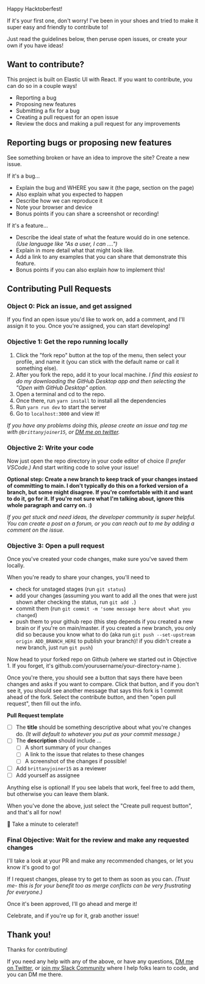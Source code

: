 Happy Hacktoberfest!

If it's your first one, don't worry! I've been in your shoes and tried to make it super easy and friendly to contribute to!

Just read the guidelines below, then peruse open issues, or create your own if you have ideas!

## Want to contribute?

This project is built on Elastic UI with React. If you want to contribute, you can do so in a couple ways!

- Reporting a bug
- Proposing new features
- Submitting a fix for a bug
- Creating a pull request for an open issue
- Review the docs and making a pull request for any improvements

## Reporting bugs or proposing new features

See something broken or have an idea to improve the site? Create a new issue.

If it's a bug...

- Explain the bug and WHERE you saw it (the page, section on the page)
- Also explain what you expected to happen
- Describe how we can reproduce it
- Note your browser and device
- Bonus points if you can share a screenshot or recording!

If it's a feature...

- Describe the ideal state of what the feature would do in one setence. _(Use language like "As a user, I can ....")_
- Explain in more detail what that might look like.
- Add a link to any examples that you can share that demonstrate this feature.
- Bonus points if you can also explain _how_ to implement this!

## Contributing Pull Requests

### Object 0: Pick an issue, and get assigned

If you find an open issue you'd like to work on, add a comment, and I'll assign it to you. Once you're assigned, you can start developing!

### Objective 1: Get the repo running locally

1. Click the "fork repo" button at the top of the menu, then select your profile, and name it (you can stick with the default name or call it something else).
2. After you fork the repo, add it to your local machine. _I find this easiest to do my downloading the GitHub Desktop app and then selecting the "Open with GitHub Desktop" option._
3. Open a terminal and cd to the repo.
4. Once there, run `yarn install` to install all the dependencies
5. Run `yarn run dev` to start the server
6. Go to `localhost:3000` and view it!

_If you have any problems doing this, please create an issue and tag me with `@brittanyjoiner15`, or [DM me on twitter](https://twitter.com/britt_joiner)._

### Objective 2: Write your code

Now just open the repo directory in your code editor of choice _(I prefer VSCode.)_ And start writing code to solve your issue!

**Optional step: Create a new branch to keep track of your changes instaed of committing to main. I don't typically do this on a forked version of a branch, but some might disagree. If you're comfortable with it and want to do it, go for it. If you're not sure what I'm talking about, ignore this whole paragraph and carry on. :)**

_If you get stuck and need ideas, the developer community is super helpful. You can create a post on a forum, or you can reach out to me by adding a comment on the issue._

### Objective 3: Open a pull request

Once you've created your code changes, make sure you've saved them locally.

When you're ready to share your changes, you'll need to

- check for unstaged stages (run `git status`)
- add your changes (assuming you want to add all the ones that were just shown after checking the status, run `git add .`)
- commit them (run `git commit -m 'some message here about what you changed`)
- push them to your github repo (this step depends if you created a new brain or if you're on main/master. if you created a new branch, you only did so because you know what to do (aka run `git push --set-upstream origin ADD_BRANCH_HERE` to publish your branch)! if you didn't create a new branch, just run `git push`)

Now head to your forked repo on Github (where we started out in Objective 1. If you forget, it's github.com/yourusername/your-directory-name ).

Once you're there, you should see a button that says there have been changes and asks if you want to compare. Click that button, and if you don't see it, you should see another message that says this fork is 1 commit ahead of the fork. Select the contribute button, and then "open pull request", then fill out the info.

**Pull Request template**

- [ ] The **title** should be something descriptive about what you're changes do. _(It will default to whatever you put as your commit message.)_
- [ ] The **description** should include ...
  - [ ] A short summary of your changes
  - [ ] A link to the issue that relates to these changes
  - [ ] A screenshot of the changes if possible!
- [ ] Add `brittanyjoiner15` as a reviewer
- [ ] Add yourself as assignee

Anything else is optional! If you see labels that work, feel free to add them, but otherwise you can leave them blank.

When you've done the above, just select the "Create pull request button", and that's all for now!

🎉 Take a minute to celerate!!

### Final Objective: Wait for the review and make any requested changes

I'll take a look at your PR and make any recommended changes, or let you know it's good to go!

If I request changes, please try to get to them as soon as you can. _(Trust me- this is for your benefit too as merge conflicts can be very frustrating for everyone.)_

Once it's been approved, I'll go ahead and merge it!

Celebrate, and if you're up for it, grab another issue!

## Thank you!

Thanks for contributing!

If you need any help with any of the above, or have any questions, [DM me on Twitter](https://twitter.com/britt_joiner), or [join my Slack Community](https://join.slack.com/t/build-with-britt/shared_invite/zt-1ew1pk4w7-sVTSOA4QSA1B6kOpMUBE_A) where I help folks learn to code, and you can DM me there.
